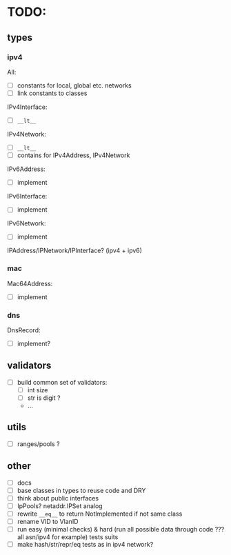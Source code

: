# TODO:

## types

### ipv4

All:

- [ ] constants for local, global etc. networks
- [ ] link constants to classes

IPv4Interface:

- [ ] `__lt__`

IPv4Network:

- [ ] `__lt__`
- [ ] contains for IPv4Address, IPv4Network

IPv6Address:

- [ ] implement

IPv6Interface:

- [ ] implement

IPv6Network:

- [ ] implement

IPAddress/IPNetwork/IPInterface? (ipv4 + ipv6)

### mac

Mac64Address:

- [ ] implement

### dns

DnsRecord:

- [ ] implement?

## validators

- [ ] build common set of validators:
  - [ ] int size
  - [ ] str is digit ?
  - ...

## utils

- [ ] ranges/pools ?

## other

- [ ] docs
- [ ] base classes in types to reuse code and DRY
- [ ] think about public interfaces
- [ ] IpPools? netaddr.IPSet analog
- [ ] rewrite `__eq__` to return NotImplemented if not same class
- [ ] rename VID to VlanID
- [ ] run easy (minimal checks) & hard (run all possible data through code ??? all asn/ipv4 for example) tests suits
- [ ] make hash/str/repr/eq tests as in ipv4 network?
